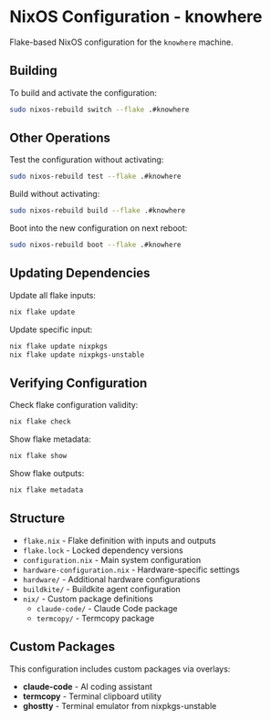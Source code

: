 # NixOS Configuration - knowhere

Flake-based NixOS configuration for the `knowhere` machine.

## Building

To build and activate the configuration:

```bash
sudo nixos-rebuild switch --flake .#knowhere
```

## Other Operations

Test the configuration without activating:
```bash
sudo nixos-rebuild test --flake .#knowhere
```

Build without activating:
```bash
sudo nixos-rebuild build --flake .#knowhere
```

Boot into the new configuration on next reboot:
```bash
sudo nixos-rebuild boot --flake .#knowhere
```

## Updating Dependencies

Update all flake inputs:
```bash
nix flake update
```

Update specific input:
```bash
nix flake update nixpkgs
nix flake update nixpkgs-unstable
```

## Verifying Configuration

Check flake configuration validity:
```bash
nix flake check
```

Show flake metadata:
```bash
nix flake show
```

Show flake outputs:
```bash
nix flake metadata
```

## Structure

- `flake.nix` - Flake definition with inputs and outputs
- `flake.lock` - Locked dependency versions
- `configuration.nix` - Main system configuration
- `hardware-configuration.nix` - Hardware-specific settings
- `hardware/` - Additional hardware configurations
- `buildkite/` - Buildkite agent configuration
- `nix/` - Custom package definitions
  - `claude-code/` - Claude Code package
  - `termcopy/` - Termcopy package

## Custom Packages

This configuration includes custom packages via overlays:
- **claude-code** - AI coding assistant
- **termcopy** - Terminal clipboard utility
- **ghostty** - Terminal emulator from nixpkgs-unstable
